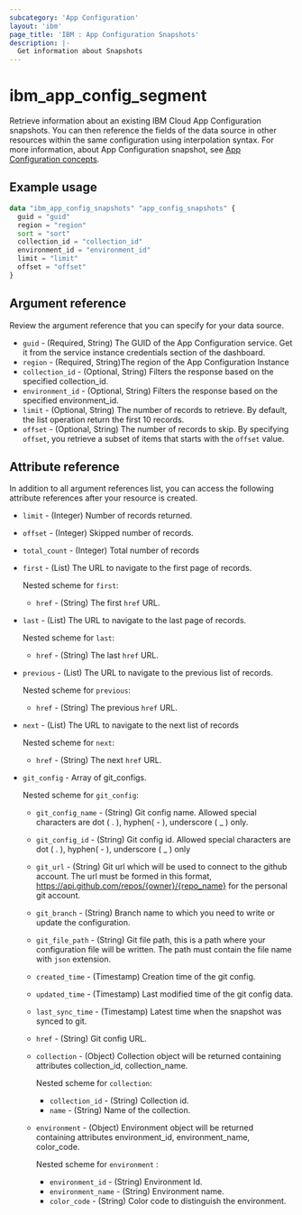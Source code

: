 ```yaml
---
subcategory: 'App Configuration'
layout: 'ibm'
page_title: 'IBM : App Configuration Snapshots'
description: |-
  Get information about Snapshots
---
```


# ibm_app_config_segment
Retrieve information about an existing IBM Cloud App Configuration snapshots. You can then reference the fields of the data source in other resources within the same configuration using interpolation syntax. For more information, about App Configuration snapshot, see [App Configuration concepts](https://cloud.ibm.com//docs/app-configuration?topic=app-configuration-ac-overview).

## Example usage

```terraform
data "ibm_app_config_snapshots" "app_config_snapshots" {
  guid = "guid"
  region = "region"
  sort = "sort"
  collection_id = "collection_id"
  environment_id = "environment_id"
  limit = "limit"
  offset = "offset"
}
```

## Argument reference

Review the argument reference that you can specify for your data source.

- `guid` - (Required, String) The GUID of the App Configuration service. Get it from the service instance credentials section of the dashboard.
- `region` - (Required, String)The region of the App Configuration Instance
- `collection_id` - (Optional, String) Filters the response based on the specified collection_id.
- `environment_id` - (Optional, String) Filters the response based on the specified environment_id.
- `limit` - (Optional, String) The number of records to retrieve. By default, the list operation return the first 10 records.
- `offset` - (Optional, String) The number of records to skip. By specifying `offset`, you retrieve a subset of items that starts with the `offset` value.


## Attribute reference

In addition to all argument references list, you can access the following attribute references after your resource is created.

- `limit`  - (Integer) Number of records returned.
- `offset` - (Integer) Skipped number of records.
- `total_count` - (Integer) Total number of records

- `first` - (List) The URL to navigate to the first page of records.

  Nested scheme for `first`:
    - `href` - (String) The first `href` URL.

- `last` - (List) The URL to navigate to the last page of records.

  Nested scheme for `last`:
    - `href` - (String) The last `href` URL.

- `previous` - (List) The URL to navigate to the previous list of records.

  Nested scheme for `previous`:
    - `href` - (String) The previous `href` URL.

- `next` - (List) The URL to navigate to the next list of records

  Nested scheme for `next`:
    - `href` - (String) The next `href` URL.


- `git_config` - Array of git_configs.

    Nested scheme for `git_config`:
  - `git_config_name` - (String) Git config name. Allowed special characters are dot ( . ), hyphen( - ), underscore ( _ ) only.
  - `git_config_id` - (String) Git config id. Allowed special characters are dot ( . ), hyphen( - ), underscore ( _ ) only
  - `git_url`  - (String) Git url which will be used to connect to the github account. The url must be formed in this format, https://api.github.com/repos/{owner}/{repo_name} for the personal git account.
  - `git_branch`  - (String) Branch name to which you need to write or update the configuration.
  - `git_file_path`  - (String) Git file path, this is a path where your configuration file will be written. The path must contain the file name with `json` extension.
  - `created_time` - (Timestamp) Creation time of the git config.
  - `updated_time` - (Timestamp) Last modified time of the git config data.
  - `last_sync_time` - (Timestamp) Latest time when the snapshot was synced to git.
  - `href` - (String) Git config URL.

  - `collection` - (Object) Collection object will be returned containing attributes collection_id, collection_name.

    Nested scheme for `collection`:
    - `collection_id`  - (String) Collection id.
    - `name`  - (String) Name of the collection.

  - `environment`  - (Object) Environment object will be returned containing attributes environment_id, environment_name, color_code.

    Nested scheme for `environment` :
    - `environment_id`  - (String)  Environment Id.
    - `environment_name` - (String) Environment name. 
    - `color_code` - (String) Color code to distinguish the environment.
  


    